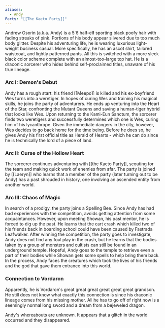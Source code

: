 ```yaml
---
aliases:
  - Andy
Party: "[[The Kaeto Party]]"
---
```

Andrew Osorin (a.k.a. Andy) is a 5'6 half-elf sporting black poofy hair with fading streaks of pink. Portions of his body appear silvered due to too much body glitter. Despite his adventuring life, he is wearing luxurious light-weight business casual. More specifically, he has an ascot shirt, tailored waistcoat, and lightly patterned pants. All this is switched with a more sleek black color scheme complete with an almost-too-large top hat. He is a draconic sorcerer who hides behind self-proclaimed titles, unaware of his true lineage.

### Arc I: Demon's Debut

Andy has a rough start: his friend [[Meepo]] is killed and his ex-boyfriend Wes turns into a weretiger. In hopes of curing Wes and training his magical skills, he joins the party of adventurers. He ends up venturing into the Heart of the Star, confronting the Mutant Queens and saving a human-tiger hybrid that looks like Wes. Upon returning to the Kami-Eun Sanctum, the sorcerer finds two weretigers and successfully determines which one is Wes, curing him of his lycanthrope. Given the immediate dangers in the city, however, Wes decides to go back home for the time being. Before he does so, he gives Andy his first official title as Herald of Hearts - which he can do since he is technically the lord of a piece of land.

### Arc II: Curse of the Hollow Heart

The sorcerer continues adventuring with [[the Kaeto Party]], scouting for the team and making quick work of enemies from afar. The party is joined by [[Laeryn]] who learns that a member of the party (later turning out to be Andy) has a past shrouded in history, one involving an ascended entity from another world.

### Arc III: Chaos of Magic

In search of a prodigy, the party joins a Spelling Bee. Since Andy has had bad experiences with the competition, avoids getting attention from some acquaintances. However, upon meeting Showan, his past mentor, he is forced to dig up the past. He learns that the cart crash which killed two of his friends back in boarding school could have been caused by Fastrada Leafwalker. After winning the competition, the party goes to investigate, Andy does not find any foul play in the crash, but he learns that the bodies taken by a group of monsters and cultists can still be found in an underground temple. Hopeful, Andy goes to the temple to retrieve even a part of their bodies while Showan gets some spells to help bring them back. In the process, Andy faces the creatures which took the lives of his friends and the god that gave them entrance into this world.

### Connection to Vordaron

Apparently, he is Vordaron's great great great great great great grandson. He still does not know what exactly this connection is since his draconic lineage comes from his missing mother. All he has to go off of right now is a seemingly normal long sword and a dream from a bejeweled dragon.

Andy's whereabouts are unknown. It appears that a glitch in the world occurred and they disappeared.